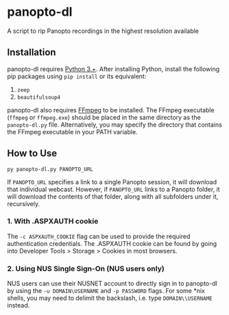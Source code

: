 # panopto-dl
A script to rip Panopto recordings in the highest resolution available

## Installation

panopto-dl requires [Python 3.+](https://www.python.org/downloads/).
After installing Python, install the following pip packages using `pip install` or its equivalent:

1. `zeep`
2. `beautifulsoup4`

panopto-dl also requires [FFmpeg](https://ffmpeg.org/download.html) to be installed.  The FFmpeg executable (`ffmpeg` or `ffmpeg.exe`) should be placed in the same directory as the `panopto-dl.py` file. Alternatively, you may specify the directory that contains the FFmpeg executable in your PATH variable.

## How to Use

```
py panopto-dl.py PANOPTO_URL
```

If `PANOPTO_URL` specifies a link to a single Panopto session, it will download that individual webcast. However, if `PANOPTO_URL` links to a Panopto folder, it will download the contents of that folder, along with all subfolders under it, recursively.

### 1. With .ASPXAUTH cookie

The `-c ASPXAUTH_COOKIE` flag can be used to provide the required authentication credentials. The .ASPXAUTH cookie can be found by going into Developer Tools > Storage > Cookies in most browsers.

### 2. Using NUS Single Sign-On (NUS users only)

NUS users can use their NUSNET account to directly sign in to panopto-dl by using the `-u DOMAIN\USERNAME` and `-p PASSWORD` flags. For some \*nix shells, you may need to delimit the backslash, i.e. type `DOMAIN\\USERNAME` instead.

